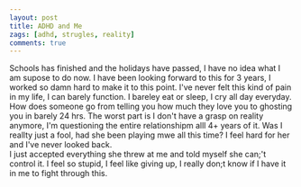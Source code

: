 ```yaml
---
layout: post
title: ADHD and Me
zags: [adhd, strugles, reality]
comments: true
---
```

Schools has finished and the holidays have passed, I have no idea what I am supose to do now.
I have been looking forward to this for 3 years, I worked so damn hard to make it to this point.
I've never felt this kind of pain in my life, I can barely function. I bareley eat or sleep, I cry all day everyday.
How does someone go from telling you how much they love you to ghosting you in barely 24 hrs.
The worst part is I don't have a grasp on reality anymore, I'm questioning the entire relationshipm alll 4+ years of it.
Was I reallty just a fool, had she been playing mwe all this time? I feel hard for her and I've never looked back.  
I just accepted everything she threw at me and told myself she can;'t control it. I feel so stupid, I feel like giving up, I really don;t know if I have it in me to fight through this.
